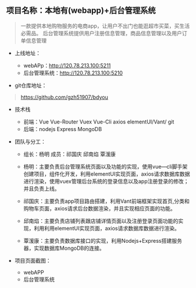 ## 项目名称：本地有(webapp)+后台管理系统
>一款提供本地购物服务的电商app，让用户不出门也能逛超市买菜，买生活必需品。
>后台管理系统提供用户注册信息管理，商品信息管理以及用户订单信息管理

* 上线地址：
    * webAPp：http://120.78.213.100:5211
    * 后台管理系统：http://120.78.213.100:5210

* git仓库地址：
>https://github.com/gzh51907/bdyou

* 技术栈

    * 前端：Vue Vue-Router Vuex Vue-Cli axios elementUI/Vant/ git
    * 后端：nodejs Express MongoDB

* 团队与分工：
    * 组长：杨明 成员：祁国庆 邱南焰 覃湲康

    * 杨明：主要负责后台管理系统页面以及功能的实现，使用vue—cli脚手架创建项目，组件化开发，利用elementUI实现页面，axios请求数据库数据进行渲染，使用vuex管理后台系统的登录信息以及app注册登录的修改；并且负责上线。

    * 祁国庆：主要负责app项目路由搭建，利用Vant前端框架实现首页,分类和购物车页面，axios请求后台数据渲染，并且实现相应页面的功能。

    * 邱南焰：主要负责店铺列表跟店铺详情页面以及注册登录页面功能的实现，利用利用elementUI实现页面，axios请求数据库数据进行渲染。

    * 覃湲康：主要负责数据库接口的实现，利用Nodejs+Express搭建服务器，实现数据库MongoDB的连接。

* 项目页面截图：

    * webAPP
    * 后台管理系统